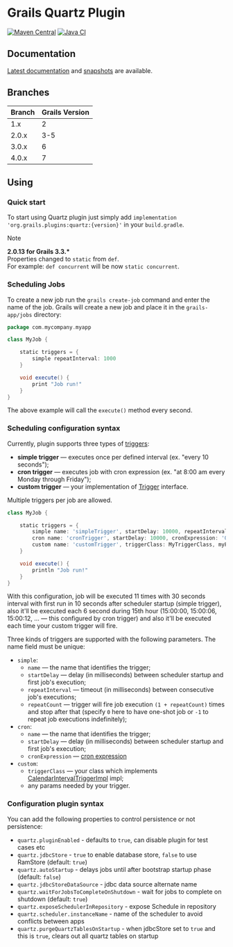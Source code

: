 # Grails Quartz Plugin

[![Maven Central](https://img.shields.io/maven-central/v/org.grails.plugins/quartz.svg?label=Maven%20Central)](https://central.sonatype.com/artifact/org.grails.plugins/quartz)
[![Java CI](https://github.com/grails/grails-quartz/actions/workflows/gradle.yml/badge.svg?event=push)](https://github.com/grails/grails-quartz/actions/workflows/gradle.yml)

## Documentation

[Latest documentation](https://grails.github.io/grails-quartz/latest/) and [snapshots](https://grails.github.io/grails-quartz/snapshot/) are available.

## Branches

| Branch | Grails Version |
|--------|----------------|
| 1.x    | 2              |
| 2.0.x  | 3-5            |
| 3.0.x  | 6              |
| 4.0.x  | 7              |

## Using
### Quick start
To start using Quartz plugin just simply add
`implementation 'org.grails.plugins:quartz:{version}'` in your `build.gradle`.

>[!NOTE]
> __2.0.13 for Grails 3.3.*__\
> Properties changed to `static` from `def`.\
> For example: `def concurrent` will be now `static concurrent`.

### Scheduling Jobs
To create a new job run the `grails create-job` command and enter the name of the job. Grails will create a new job and place it in the `grails-app/jobs` directory:
```groovy
package com.mycompany.myapp

class MyJob {

    static triggers = {
        simple repeatInterval: 1000
    }

    void execute() {
        print "Job run!"
    }
}
```

The above example will call the `execute()` method every second.

### Scheduling configuration syntax

Currently, plugin supports three types of [triggers](http://www.quartz-scheduler.org/documentation/quartz-2.3.0/tutorials/tutorial-lesson-02.html):
* **simple trigger** — executes once per defined interval (ex. "every 10 seconds");
* **cron trigger** — executes job with cron expression (ex. "at 8:00 am every Monday through Friday");
* **custom trigger** — your implementation of [Trigger](http://www.quartz-scheduler.org/api/2.3.0/org/quartz/Trigger.html) interface.

Multiple triggers per job are allowed.
```groovy
class MyJob {

    static triggers = {
        simple name: 'simpleTrigger', startDelay: 10000, repeatInterval: 30000, repeatCount: 10
        cron name: 'cronTrigger', startDelay: 10000, cronExpression: '0/6 * 15 * * ?'
        custom name: 'customTrigger', triggerClass: MyTriggerClass, myParam: myValue, myAnotherParam: myAnotherValue
    }

    void execute() {
        println "Job run!"
    }
}
```

With this configuration, job will be executed 11 times with 30 seconds interval with first run in 10 seconds after scheduler startup (simple trigger), also it'll be executed each 6 second during 15th hour (15:00:00, 15:00:06, 15:00:12, ... — this configured by cron trigger) and also it'll be executed each time your custom trigger will fire.

Three kinds of triggers are supported with the following parameters. The name field must be unique:
* `simple`:
  * `name` — the name that identifies the trigger;
  * `startDelay` — delay (in milliseconds) between scheduler startup and first job's execution;
  * `repeatInterval` — timeout (in milliseconds) between consecutive job's executions;
  * `repeatCount` — trigger will fire job execution `(1 + repeatCount)` times and stop after that (specify `0`  here to have one-shot job or `-1` to repeat job executions indefinitely);
* `cron`:
  * `name` — the name that identifies the trigger;
  * `startDelay` — delay (in milliseconds) between scheduler startup and first job's execution;
  * `cronExpression` — [cron expression](http://www.quartz-scheduler.org/api/2.2.0/org/quartz/CronExpression.html)
* `custom`:
  * `triggerClass`  — your class which implements [CalendarIntervalTriggerImpl](http://www.quartz-scheduler.org/api/2.3.0/org/quartz/impl/triggers/CalendarIntervalTriggerImpl.html) impl;
  * any params needed by your trigger.

### Configuration plugin syntax

You can add the following properties to control persistence or not persistence:
* `quartz.pluginEnabled` - defaults to `true`, can disable plugin for test cases etc
* `quartz.jdbcStore` - `true` to enable database store, `false` to use RamStore (default: `true`)
* `quartz.autoStartup` - delays jobs until after bootstrap startup phase (default: `false`)
* `quartz.jdbcStoreDataSource` - jdbc data source alternate name
* `quartz.waitForJobsToCompleteOnShutdown` - wait for jobs to complete on shutdown (default: `true`)
* `quartz.exposeSchedulerInRepository` - expose Schedule in repository
* `quartz.scheduler.instanceName` - name of the scheduler to avoid conflicts between apps
* `quartz.purgeQuartzTablesOnStartup` - when jdbcStore set to `true` and this is `true`, clears out all quartz tables on startup
